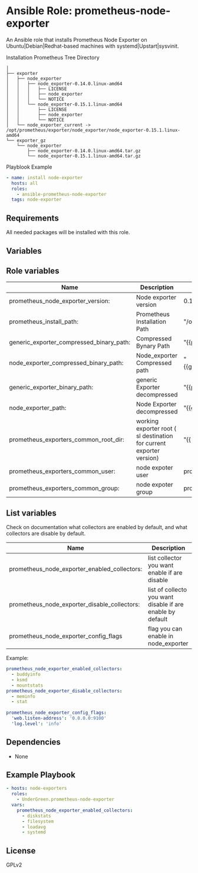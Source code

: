 # Ansible Role: prometheus-node-exporter

An Ansible role that installs Prometheus Node Exporter on Ubuntu|Debian|Redhat-based machines with systemd|Upstart|sysvinit.

Installation Prometheus Tree Directory


```
│
├── exporter
│   ├── node_exporter
│   │   ├── node_exporter-0.14.0.linux-amd64
│   │   │   ├── LICENSE
│   │   │   ├── node_exporter
│   │   │   └── NOTICE
│   │   └── node_exporter-0.15.1.linux-amd64
│   │       ├── LICENSE
│   │       ├── node_exporter
│   │       └── NOTICE
│   └── node_exporter_current -> /opt/prometheus/exporter/node_exporter/node_exporter-0.15.1.linux-amd64
└── exporter_gz
    └── node_exporter
        ├── node_exporter-0.14.0.linux-amd64.tar.gz
        └── node_exporter-0.15.1.linux-amd64.tar.gz

```


Playblook Example
```yml
- name: install node-exporter
  hosts: all
  roles:
    - ansible-prometheus-node-exporter
  tags: node-exporter
```



## Requirements

All needed packages will be installed with this role.

## Variables

## Role variables
| Name | Description | Default Value |
| --- | --- | --- |
|prometheus_node_exporter_version: | Node exporter version | 0.15.1
|prometheus_install_path:| Prometheus Installation Path | "/opt/prometheus"
|generic_exporter_compressed_binary_path:| Compressed Bynary Path | "{{prometheus_install_path}}/exporter_gz"
|node_exporter_compressed_binary_path:|Node_exporter Compressed path | "{{generic_exporter_compressed_binary_path}}/node_exporter"
|generic_exporter_binary_path: | generic Exporter decompressed |  "{{prometheus_install_path}}/exporter"
|node_exporter_path:|Node Exporter decompressed | "{{generic_exporter_binary_path}}/node_exporter"
|prometheus_exporters_common_root_dir:|working exporter root ( sl destination for current exporter version) | "{{ prometheus_install_path }}/exporter"
|prometheus_exporters_common_user:| node expoter user | prometheus
|prometheus_exporters_common_group:| node expoter group| prometheus

## List variables
Check on documentation what collectors are enabled by default, and what collectors are disable by default.


| Name | Description |
| --- | --- |
|prometheus_node_exporter_enabled_collectors: |list collector you want enable if are disable |
|prometheus_node_exporter_disable_collectors: |list of collecto you want disable if are enable by default |
|prometheus_node_exporter_config_flags|flag you can enable in node_exporter|

Example:
```yml
prometheus_node_exporter_enabled_collectors:
  - buddyinfo
  - ksmd
  - mountstats
prometheus_node_exporter_disable_collectors:
  - meminfo
  - stat
  
prometheus_node_exporter_config_flags:
  'web.listen-address': '0.0.0.0:9100'
  'log.level': 'info'
```

## Dependencies

- None

## Example Playbook
```yaml
- hosts: node-exporters
  roles:
    - UnderGreen.prometheus-node-exporter
  vars:
    prometheus_node_exporter_enabled_collectors:
      - diskstats
      - filesystem
      - loadavg
      - systemd
```
## License

GPLv2
